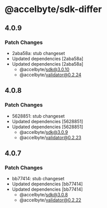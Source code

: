 # @accelbyte/sdk-differ

## 4.0.9

### Patch Changes

- 2aba58a: stub changeset
- Updated dependencies [2aba58a]
- Updated dependencies [2aba58a]
  - @accelbyte/sdk@3.0.10
  - @accelbyte/validator@0.2.24

## 4.0.8

### Patch Changes

- 5628851: stub changeset
- Updated dependencies [5628851]
- Updated dependencies [5628851]
  - @accelbyte/sdk@3.0.9
  - @accelbyte/validator@0.2.23

## 4.0.7

### Patch Changes

- bb77414: stub changeset
- Updated dependencies [bb77414]
- Updated dependencies [bb77414]
  - @accelbyte/sdk@3.0.8
  - @accelbyte/validator@0.2.22
